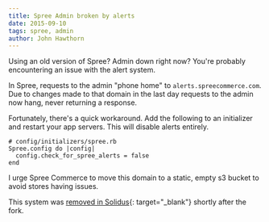 ```yaml
---
title: Spree Admin broken by alerts
date: 2015-09-10
tags: spree, admin
author: John Hawthorn
---
```


Using an old version of Spree? Admin down right now? You're probably encountering an issue with the alert system.

In Spree, requests to the admin "phone home" to `alerts.spreecommerce.com`. Due to changes made to that domain in the last day requests to the admin now hang, never returning a response.

Fortunately, there's a quick workaround. Add the following to an initializer and restart your app servers. This will disable alerts entirely.

```
# config/initializers/spree.rb
Spree.config do |config|
  config.check_for_spree_alerts = false
end
```

I urge Spree Commerce to move this domain to a static, empty s3 bucket to avoid stores having issues.

This system was [removed in Solidus](https://github.com/solidusio/solidus/commit/18c4132161ab3ead5a826270a3c3a11c0546670a){: target="_blank"} shortly after the fork.
